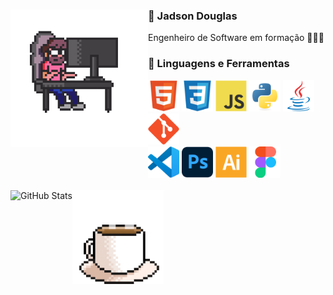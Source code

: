 ### <img align=left src="gifs/gcoding.gif"  width="220" alt="🧑🏻‍💻 Coding" title="🧑🏻‍💻 Coding...">🪪 Jadson Douglas 
<p>Engenheiro de Software em formação 🧑🏻‍💻</p>

### 🔧 Linguagens e Ferramentas 
<div>
    <img 
        src="svgs/html5.svg"
        alt="HTML5"
        title="HTML5"
        width="50px"
    />
    <img 
        src="svgs/css3.svg"
        alt="CSS3"
        title="CSS3"
        width="50px"
    />
    <img 
        src="svgs/javascript.svg"
        alt="JavaScript"
        title="JavaScript"
        width="50px"
    />
    <img 
        src="svgs/python.svg"
        alt="Python"
        title="Python"
        width="50px"
    />
    <img 
        src="svgs/java.svg"
        alt="Java"
        title="Java"
        width="50px"
    />
    <img 
        src="svgs/git.svg"
        alt="Git"
        title="Git"
        width="50px"
    />
    <br>
    <img 
        src="svgs/vscode.svg"
        alt="VSCode"
        title="VSCode"
        width="50px"
    />
    <img 
        src="svgs/photoshop.svg"
        alt="Photoshop"
        title="Photoshop"
        width="50px"
    />
    <img 
        src="svgs/illustrator.svg"
        alt="Illustrator"
        title="Illustrator"
        width="50px"
    />
    <img 
        src="svgs/figma.svg"
        alt="Figma"
        title="Figma"
        width="50px"
    />
</div>

<br>

<div align=center>
    <img
        align=left
        alt="GitHub Stats"
        height="150"
        src="https://github-readme-stats.vercel.app/api/top-langs/?username=jadsond&theme=rose&text_color=FBFCFE&title_color=FBFCFE&border_color=A96354&bg_color=60,1F1611,3B2720,58362C,57352A,3B2720,1F1611,1F1611&layout=compact&langs_count=9"
    /> 
    <div align=left>
    <a href="https://youtu.be/VxRpkfcXEpA?si=s1ZFJRtSVN0OdrKC&t=18" target="_blank">
    <img align=center src="gifs/gcoffee.gif"  height="150" alt="☕ Café" title="👨🏻‍🦳📢 Quero Caféééé!!!!">
    </a>
    </div>
</div>


